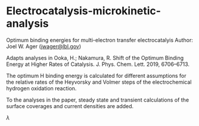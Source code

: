 # Electrocatalysis-microkinetic-analysis

Optimum binding energies for multi-electron transfer electrocatalyis
Author: Joel W. Ager (jwager@lbl.gov)  

Adapts analyses in
    Ooka, H.; Nakamura, R. Shift of the Optimum Binding Energy at Higher Rates of Catalysis. J. Phys. Chem. Lett. 2019, 6706–6713.

The optimum H binding energy is calculated for different assumptions for the relative rates of the Heyvorsky and Volmer steps of the electrochemical hydrogen oxidation reaction. 

To the analyses in the paper, steady state and transient calculations of the surface coverages and current densities are added. 

$\lambda$
    
